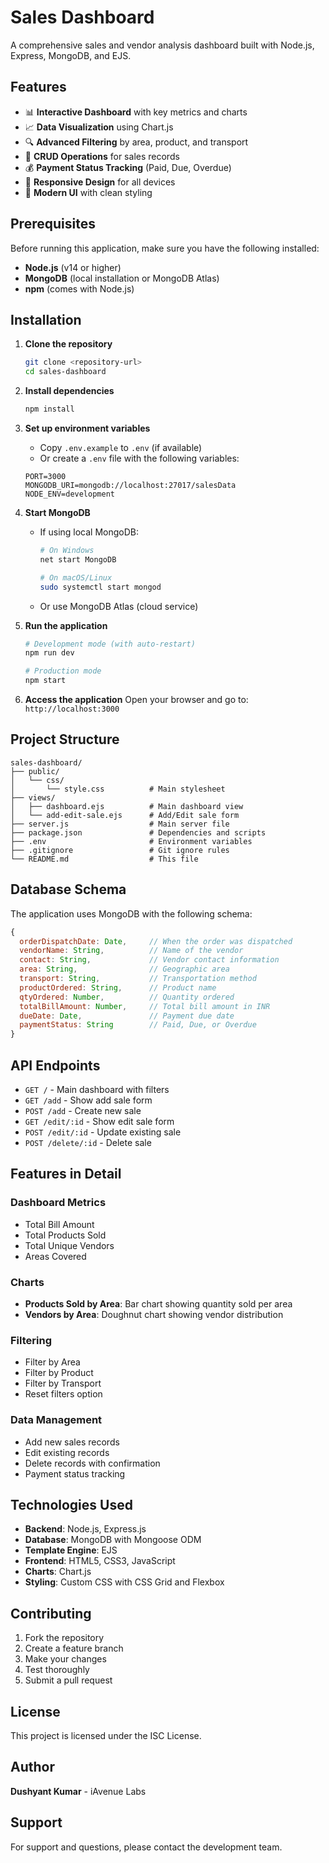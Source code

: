 # Sales Dashboard

A comprehensive sales and vendor analysis dashboard built with Node.js, Express, MongoDB, and EJS.

## Features

- 📊 **Interactive Dashboard** with key metrics and charts
- 📈 **Data Visualization** using Chart.js
- 🔍 **Advanced Filtering** by area, product, and transport
- 📝 **CRUD Operations** for sales records
- 💰 **Payment Status Tracking** (Paid, Due, Overdue)
- 📱 **Responsive Design** for all devices
- 🎨 **Modern UI** with clean styling

## Prerequisites

Before running this application, make sure you have the following installed:

- **Node.js** (v14 or higher)
- **MongoDB** (local installation or MongoDB Atlas)
- **npm** (comes with Node.js)

## Installation

1. **Clone the repository**

   ```bash
   git clone <repository-url>
   cd sales-dashboard
   ```

2. **Install dependencies**

   ```bash
   npm install
   ```

3. **Set up environment variables**

   - Copy `.env.example` to `.env` (if available)
   - Or create a `.env` file with the following variables:

   ```env
   PORT=3000
   MONGODB_URI=mongodb://localhost:27017/salesData
   NODE_ENV=development
   ```

4. **Start MongoDB**

   - If using local MongoDB:

     ```bash
     # On Windows
     net start MongoDB

     # On macOS/Linux
     sudo systemctl start mongod
     ```

   - Or use MongoDB Atlas (cloud service)

5. **Run the application**

   ```bash
   # Development mode (with auto-restart)
   npm run dev

   # Production mode
   npm start
   ```

6. **Access the application**
   Open your browser and go to: `http://localhost:3000`

## Project Structure

```
sales-dashboard/
├── public/
│   └── css/
│       └── style.css          # Main stylesheet
├── views/
│   ├── dashboard.ejs          # Main dashboard view
│   └── add-edit-sale.ejs      # Add/Edit sale form
├── server.js                  # Main server file
├── package.json               # Dependencies and scripts
├── .env                       # Environment variables
├── .gitignore                 # Git ignore rules
└── README.md                  # This file
```

## Database Schema

The application uses MongoDB with the following schema:

```javascript
{
  orderDispatchDate: Date,     // When the order was dispatched
  vendorName: String,          // Name of the vendor
  contact: String,             // Vendor contact information
  area: String,                // Geographic area
  transport: String,           // Transportation method
  productOrdered: String,      // Product name
  qtyOrdered: Number,          // Quantity ordered
  totalBillAmount: Number,     // Total bill amount in INR
  dueDate: Date,               // Payment due date
  paymentStatus: String        // Paid, Due, or Overdue
}
```

## API Endpoints

- `GET /` - Main dashboard with filters
- `GET /add` - Show add sale form
- `POST /add` - Create new sale
- `GET /edit/:id` - Show edit sale form
- `POST /edit/:id` - Update existing sale
- `POST /delete/:id` - Delete sale

## Features in Detail

### Dashboard Metrics

- Total Bill Amount
- Total Products Sold
- Total Unique Vendors
- Areas Covered

### Charts

- **Products Sold by Area**: Bar chart showing quantity sold per area
- **Vendors by Area**: Doughnut chart showing vendor distribution

### Filtering

- Filter by Area
- Filter by Product
- Filter by Transport
- Reset filters option

### Data Management

- Add new sales records
- Edit existing records
- Delete records with confirmation
- Payment status tracking

## Technologies Used

- **Backend**: Node.js, Express.js
- **Database**: MongoDB with Mongoose ODM
- **Template Engine**: EJS
- **Frontend**: HTML5, CSS3, JavaScript
- **Charts**: Chart.js
- **Styling**: Custom CSS with CSS Grid and Flexbox

## Contributing

1. Fork the repository
2. Create a feature branch
3. Make your changes
4. Test thoroughly
5. Submit a pull request

## License

This project is licensed under the ISC License.

## Author

**Dushyant Kumar** - iAvenue Labs

## Support

For support and questions, please contact the development team.
